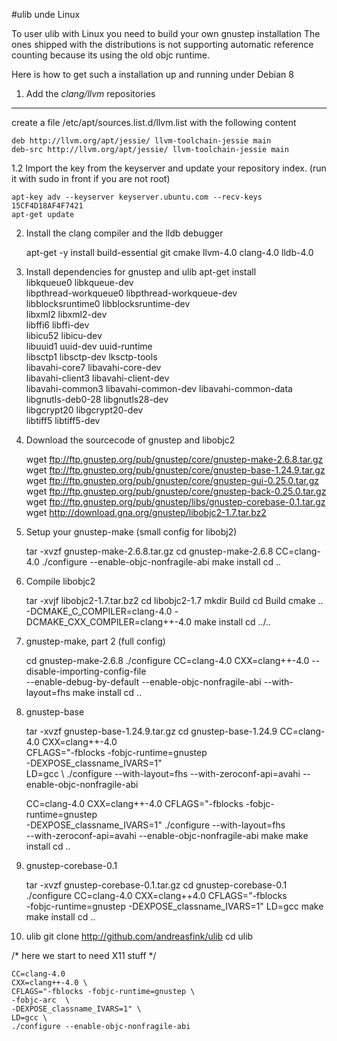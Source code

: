 #ulib unde Linux

To user ulib with Linux you need to build your own gnustep installation
The ones shipped with the distributions is not supporting automatic 
reference counting because its using the old objc runtime.

Here is how to get such a installation up and running under Debian 8


1. Add the *clang/llvm* repositories
---------------------------------------

create a file /etc/apt/sources.list.d/llvm.list with the following content

    deb http://llvm.org/apt/jessie/ llvm-toolchain-jessie main
    deb-src http://llvm.org/apt/jessie/ llvm-toolchain-jessie main


1.2 Import the key from the keyserver and update your repository index.
(run it with sudo in front if you are not root)

    apt-key adv --keyserver keyserver.ubuntu.com --recv-keys 15CF4D18AF4F7421
    apt-get update


2. Install the clang compiler and the lldb debugger

    apt-get -y install build-essential git cmake llvm-4.0 clang-4.0 lldb-4.0 

3. Install dependencies for gnustep and ulib
    apt-get install  \
        libkqueue0 libkqueue-dev  \
        libpthread-workqueue0 libpthread-workqueue-dev \
        libblocksruntime0 libblocksruntime-dev \
        libxml2 libxml2-dev \
        libffi6 libffi-dev\
        libicu52 libicu-dev \
        libuuid1 uuid-dev uuid-runtime \
        libsctp1 libsctp-dev lksctp-tools \
        libavahi-core7  libavahi-core-dev\
        libavahi-client3 libavahi-client-dev\
        libavahi-common3 libavahi-common-dev libavahi-common-data \
        libgnutls-deb0-28 libgnutls28-dev \
        libgcrypt20 libgcrypt20-dev \
        libtiff5 libtiff5-dev

4. Download the sourcecode of gnustep and libobjc2

   wget ftp://ftp.gnustep.org/pub/gnustep/core/gnustep-make-2.6.8.tar.gz
   wget ftp://ftp.gnustep.org/pub/gnustep/core/gnustep-base-1.24.9.tar.gz
   wget ftp://ftp.gnustep.org/pub/gnustep/core/gnustep-gui-0.25.0.tar.gz
   wget ftp://ftp.gnustep.org/pub/gnustep/core/gnustep-back-0.25.0.tar.gz
   wget ftp://ftp.gnustep.org/pub/gnustep/libs/gnustep-corebase-0.1.tar.gz
   wget http://download.gna.org/gnustep/libobjc2-1.7.tar.bz2


4. Setup your gnustep-make (small config for libobj2)

   tar -xvzf gnustep-make-2.6.8.tar.gz
   cd gnustep-make-2.6.8
   CC=clang-4.0 ./configure --enable-objc-nonfragile-abi
   make install
   cd ..

5. Compile libobjc2

   tar -xvjf libobjc2-1.7.tar.bz2
   cd libobjc2-1.7
   mkdir Build
   cd Build
   cmake .. -DCMAKE_C_COMPILER=clang-4.0 -DCMAKE_CXX_COMPILER=clang++-4.0
   make install
   cd ../..

6. gnustep-make, part 2 (full config)

    cd gnustep-make-2.6.8
    ./configure CC=clang-4.0 CXX=clang++-4.0 --disable-importing-config-file \
        --enable-debug-by-default --enable-objc-nonfragile-abi --with-layout=fhs
    make install
    cd ..

7. gnustep-base

    tar -xvzf gnustep-base-1.24.9.tar.gz
    cd gnustep-base-1.24.9
    CC=clang-4.0 
    CXX=clang++-4.0 \
    CFLAGS="-fblocks -fobjc-runtime=gnustep \
    -DEXPOSE_classname_IVARS=1" \
    LD=gcc \ 
    ./configure --with-layout=fhs --with-zeroconf-api=avahi --enable-objc-nonfragile-abi


    CC=clang-4.0 CXX=clang++-4.0 CFLAGS="-fblocks -fobjc-runtime=gnustep \
        -DEXPOSE_classname_IVARS=1" ./configure --with-layout=fhs \
            --with-zeroconf-api=avahi --enable-objc-nonfragile-abi
    make
    make install
    cd ..

8. gnustep-corebase-0.1

    tar -xvzf gnustep-corebase-0.1.tar.gz
    cd gnustep-corebase-0.1
    ./configure CC=clang-4.0 CXX=clang++4.0 CFLAGS="-fblocks \
        -fobjc-runtime=gnustep -DEXPOSE_classname_IVARS=1" LD=gcc
    make
    make install
    cd ..

9. ulib
    git clone http://github.com/andreasfink/ulib
    cd ulib


/* here we start to need X11 stuff */

    CC=clang-4.0 
    CXX=clang++-4.0 \
    CFLAGS="-fblocks -fobjc-runtime=gnustep \
    -fobjc-arc  \
    -DEXPOSE_classname_IVARS=1" \
    LD=gcc \ 
    ./configure --enable-objc-nonfragile-abi
